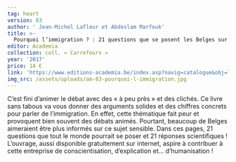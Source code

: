 ```yaml
---
tag: heart
version: 83
author: ' Jean-Michel Lafleur et Abdeslam Marfouk'
title: >-
  Pourquoi l’immigration ? : 21 questions que se posent les Belges sur les  migrations internationales au XXIe siècle
editor: Academia
collection: coll. « Carrefours »
year: '2017'
price: 14 €
link: 'https://www.editions-academia.be/index.asp?navig=catalogue&obj=livre&no=58077'
img_src: /assets/uploads/am-83-pourquoi-l-immigration.jpg
---
```

C’est fini d’animer le débat avec des « à peu près » et des clichés. Ce livre sans tabous va vous donner des arguments solides et des chiffres concrets pour parler de l’immigration. En effet, cette thématique fait peur et provoquent bien souvent des débats animés. Pourtant, beaucoup de Belges aimeraient être plus informés sur ce sujet sensible. Dans ces pages, 21 questions que tout le monde pourrait se poser et 21 réponses scientifiques ! L’ouvrage, aussi disponible gratuitement sur internet, aspire à contribuer à cette entreprise de conscientisation, d’explication et… d’humanisation !
